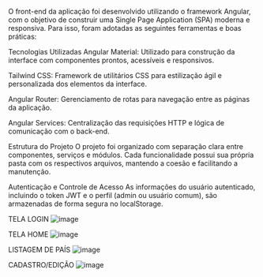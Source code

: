 O front-end da aplicação foi desenvolvido utilizando o framework Angular, com o objetivo de construir uma Single Page Application (SPA) moderna e responsiva. Para isso, foram adotadas as seguintes ferramentas e boas práticas:

Tecnologias Utilizadas
Angular Material: Utilizado para construção da interface com componentes prontos, acessíveis e responsivos.

Tailwind CSS: Framework de utilitários CSS para estilização ágil e personalizada dos elementos da interface.

Angular Router: Gerenciamento de rotas para navegação entre as páginas da aplicação.

Angular Services: Centralização das requisições HTTP e lógica de comunicação com o back-end.

Estrutura do Projeto
O projeto foi organizado com separação clara entre componentes, serviços e módulos. Cada funcionalidade possui sua própria pasta com os respectivos arquivos, mantendo a coesão e facilitando a manutenção.

Autenticação e Controle de Acesso
As informações do usuário autenticado, incluindo o token JWT e o perfil (admin ou usuário comum), são armazenadas de forma segura no localStorage.

TELA LOGIN
![image](https://github.com/user-attachments/assets/36cbc943-2681-4355-8095-557fc4f9ced7)

TELA HOME
![image](https://github.com/user-attachments/assets/b0427320-63c1-47e2-accb-4cebea4637ef)

LISTAGEM DE PAÍS
![image](https://github.com/user-attachments/assets/fff1bce2-c6bc-43e0-91d9-037e3e339516)

CADASTRO/EDIÇÃO
![image](https://github.com/user-attachments/assets/1f1c6815-7797-47eb-9514-046db9c34797)




